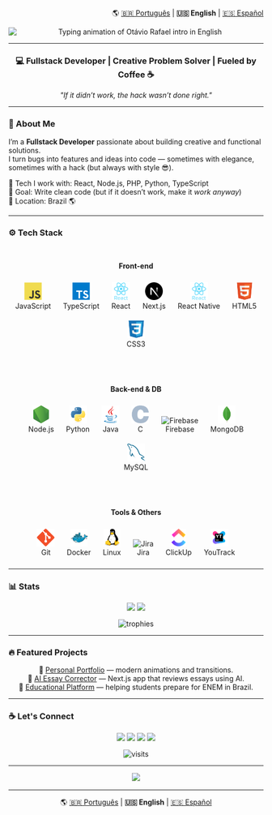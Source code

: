 <p align="right">
  🌎 
  <a href="README.md">🇧🇷 Português</a> |
  <strong>🇺🇸 English</strong> |
  <a href="README.es.md">🇪🇸 Español</a>
</p>

<!-- Banner principal - Inglês -->
<p align="center" style="width: 100%;">
  <img 
    src="https://readme-typing-svg.herokuapp.com?font=Fira+Code&weight=600&size=28&duration=2500&pause=1000&color=8A2BE2&center=true&vCenter=true&repeat=true&width=900&lines=Hey!+I'm+Otávio+Rafael+👋;Fullstack+Developer+%7C+Tech+Tinkerer;Coffee+%2B+Code+%3D+Life;If+it+doesn't+work...+try+a+gambiarra!" 
    alt="Typing animation of Otávio Rafael intro in English"
    style="max-width: 100%; height: auto; display: block;"
  />
</p>

---

<h3 align="center">💻 Fullstack Developer | Creative Problem Solver | Fueled by Coffee ☕</h3>

<p align="center">
  <em>"If it didn’t work, the hack wasn’t done right."</em>
</p>

---

### 🚀 About Me  
I’m a **Fullstack Developer** passionate about building creative and functional solutions.  
I turn bugs into features and ideas into code — sometimes with elegance, sometimes with a hack (but always with style 😎).  

🧩 Tech I work with: React, Node.js, PHP, Python, TypeScript  
🎯 Goal: Write clean code (but if it doesn’t work, make it *work anyway*)  
📍 Location: Brazil 🌎  

---

### ⚙️ Tech Stack
<div align="center"><br>

<!-- Front-end -->
<p><b>Front-end</b></p>
<figure style="display:inline-block; margin:10px; text-align:center;">
  <img alt="Js" height="35" src="https://raw.githubusercontent.com/devicons/devicon/master/icons/javascript/javascript-original.svg">
  <figcaption>JavaScript</figcaption>
</figure>
<figure style="display:inline-block; margin:10px; text-align:center;">
  <img alt="Ts" height="35" src="https://raw.githubusercontent.com/devicons/devicon/master/icons/typescript/typescript-original.svg">
  <figcaption>TypeScript</figcaption>
</figure>
<figure style="display:inline-block; margin:10px; text-align:center;">
  <img alt="React" height="35" src="https://raw.githubusercontent.com/devicons/devicon/master/icons/react/react-original-wordmark.svg">
  <figcaption>React</figcaption>
</figure>
<figure style="display:inline-block; margin:10px; text-align:center;">
  <img alt="Nextjs" height="35" src="https://raw.githubusercontent.com/devicons/devicon/master/icons/nextjs/nextjs-original.svg">
  <figcaption>Next.js</figcaption>
</figure>
<figure style="display:inline-block; margin:10px; text-align:center;">
  <img alt="React Native" height="35" src="https://raw.githubusercontent.com/devicons/devicon/master/icons/react/react-original-wordmark.svg">
  <figcaption>React Native</figcaption>
</figure>
<figure style="display:inline-block; margin:10px; text-align:center;">
  <img alt="HTML" height="35" src="https://raw.githubusercontent.com/devicons/devicon/master/icons/html5/html5-original.svg">
  <figcaption>HTML5</figcaption>
</figure>
<figure style="display:inline-block; margin:10px; text-align:center;">
  <img alt="CSS" height="35" src="https://raw.githubusercontent.com/devicons/devicon/master/icons/css3/css3-original.svg">
  <figcaption>CSS3</figcaption>
</figure>

<br><br>

<!-- Back-end & DB -->
<p><b>Back-end & DB</b></p>
<figure style="display:inline-block; margin:10px; text-align:center;">
  <img alt="Nodejs" height="35" src="https://raw.githubusercontent.com/devicons/devicon/master/icons/nodejs/nodejs-original.svg">
  <figcaption>Node.js</figcaption>
</figure>
<figure style="display:inline-block; margin:10px; text-align:center;">
  <img alt="Python" height="35" src="https://raw.githubusercontent.com/devicons/devicon/master/icons/python/python-original.svg">
  <figcaption>Python</figcaption>
</figure>
<figure style="display:inline-block; margin:10px; text-align:center;">
  <img alt="Java" height="35" src="https://raw.githubusercontent.com/devicons/devicon/master/icons/java/java-original.svg">
  <figcaption>Java</figcaption>
</figure>
<figure style="display:inline-block; margin:10px; text-align:center;">
  <img alt="C" height="35" src="https://raw.githubusercontent.com/devicons/devicon/master/icons/c/c-original.svg">
  <figcaption>C</figcaption>
</figure>
<figure style="display:inline-block; margin:10px; text-align:center;">
  <img alt="Firebase" height="35" src="https://www.vectorlogo.zone/logos/firebase/firebase-icon.svg">
  <figcaption>Firebase</figcaption>
</figure>
<figure style="display:inline-block; margin:10px; text-align:center;">
  <img alt="MongoDB" height="35" src="https://raw.githubusercontent.com/devicons/devicon/master/icons/mongodb/mongodb-original.svg">
  <figcaption>MongoDB</figcaption>
</figure>
<figure style="display:inline-block; margin:10px; text-align:center;">
  <img alt="MySQL" height="35" src="https://raw.githubusercontent.com/devicons/devicon/master/icons/mysql/mysql-original.svg">
  <figcaption>MySQL</figcaption>
</figure>

<br><br>

<!-- Tools & Others -->
<p><b>Tools & Others</b></p>
<figure style="display:inline-block; margin:10px; text-align:center;">
  <img alt="Git" height="35" src="https://raw.githubusercontent.com/devicons/devicon/master/icons/git/git-original.svg">
  <figcaption>Git</figcaption>
</figure>
<figure style="display:inline-block; margin:10px; text-align:center;">
  <img alt="Docker" height="35" src="https://raw.githubusercontent.com/devicons/devicon/master/icons/docker/docker-original.svg">
  <figcaption>Docker</figcaption>
</figure>
<figure style="display:inline-block; margin:10px; text-align:center;">
  <img alt="Linux" height="35" src="https://raw.githubusercontent.com/devicons/devicon/master/icons/linux/linux-original.svg">
  <figcaption>Linux</figcaption>
</figure>
<figure style="display:inline-block; margin:10px; text-align:center;">
  <img alt="Jira" height="35" src="https://cdn.worldvectorlogo.com/logos/jira-3.svg">
  <figcaption>Jira</figcaption>
</figure>
<figure style="display:inline-block; margin:10px; text-align:center;">
  <img alt="ClickUp" height="35" src="./icons/clickuup.svg">
  <figcaption>ClickUp</figcaption>
</figure>
<figure style="display:inline-block; margin:10px; text-align:center;">
  <img alt="YouTrack" height="35" src="./icons/JBYOUTRACK-2.png">
  <figcaption>YouTrack</figcaption>
</figure>

</div>

---

### 📊 Stats
<p align="center">
  <img height="165em" src="https://github-readme-stats.vercel.app/api?username=rafaelxulipa&show_icons=true&theme=tokyonight&include_all_commits=true&count_private=true&cache_seconds=7200"/>
  <img height="165em" src="https://github-readme-stats.vercel.app/api/top-langs/?username=rafaelxulipa&layout=compact&langs_count=7&theme=tokyonight&cache_seconds=7200"/>
</p>

<p align="center">
  <img src="https://github-profile-trophy.vercel.app/?username=rafaelxulipa&theme=tokyonight&no-frame=true&margin-w=10" alt="trophies"/>
</p>

---

### 🔥 Featured Projects
<p align="center">
  🚀 <a href="https://portfolio.or.app.br/">Personal Portfolio</a> — modern animations and transitions.<br>
  🧩 <a href="https://redacao-ai.or.app.br/">AI Essay Corrector</a> — Next.js app that reviews essays using AI.<br>
  📱 <a href="https://matematica.or.app.br/">Educational Platform</a> — helping students prepare for ENEM in Brazil.
</p>

---

### ☕ Let's Connect
<div align="center"> 
  <a href="https://www.youtube.com/channel/UCQMPI26g2FawE2TnjR6P1Mg" target="_blank"><img src="https://img.shields.io/badge/YouTube-FF0000?style=for-the-badge&logo=youtube&logoColor=white"></a>
  <a href="https://instagram.com/rafaelxulipa" target="_blank"><img src="https://img.shields.io/badge/-Instagram-%23E4405F?style=for-the-badge&logo=instagram&logoColor=white"></a>
  <a href="mailto:rafael2104@gmail.com"><img src="https://img.shields.io/badge/-Gmail-%23333?style=for-the-badge&logo=gmail&logoColor=white"></a>
  <a href="https://www.linkedin.com/in/otaviorafaelarruda/" target="_blank"><img src="https://img.shields.io/badge/-LinkedIn-%230077B5?style=for-the-badge&logo=linkedin&logoColor=white"></a> 
</div>

<p align="center">
  <img src="https://komarev.com/ghpvc/?username=rafaelxulipa&color=8A2BE2" alt="visits" />
</p>

---

<div align="center">
  <img src="https://readme-typing-svg.herokuapp.com?font=Fira+Code&size=22&duration=3000&pause=1000&color=9370DB&center=true&vCenter=true&width=600&lines=Code.+Debug.+Repeat.+💡;There’s+no+bug,+only+undocumented+features.">
</div>

---

<p align="center">
  🌎 
  <a href="README.md">🇧🇷 Português</a> |
  <strong>🇺🇸 English</strong> |
  <a href="README.es.md">🇪🇸 Español</a>
</p>
